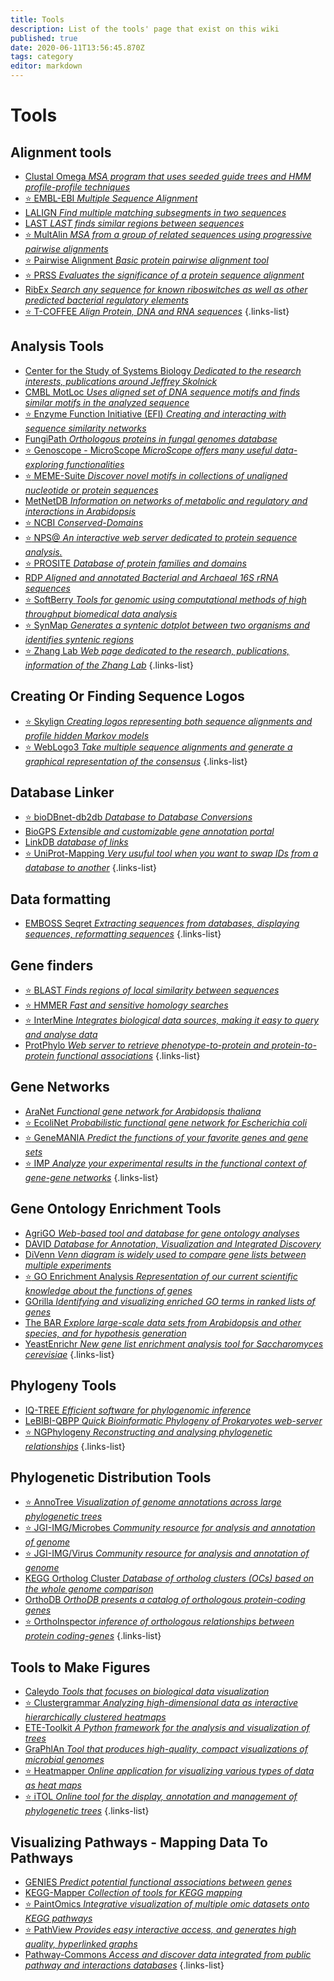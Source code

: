 ```yaml
---
title: Tools
description: List of the tools' page that exist on this wiki
published: true
date: 2020-06-11T13:56:45.870Z
tags: category
editor: markdown
---
```


# Tools

## Alignment tools

- [Clustal Omega *MSA program that uses seeded guide trees and HMM profile-profile techniques*](https://vdclab-wiki.herokuapp.com/en/alignment/multiple-alignment/EMBL-EBI-MSA-ClustalOmega)
- [:star: EMBL-EBI *Multiple Sequence Alignment*](https://vdclab-wiki.herokuapp.com/en/alignment/multiple-alignment/EMBL-EBI-MSA)
- [LALIGN *Find multiple matching subsegments in two sequences*](https://vdclab-wiki.herokuapp.com/en/alignment/two-sequences-alignment/LALIGN)
- [LAST *LAST finds similar regions between sequences*](https://vdclab-wiki.herokuapp.com/en/alignment/two-sequences-alignment/LAST)
- [:star: MultAlin *MSA from a group of related sequences using progressive pairwise alignments*](https://vdclab-wiki.herokuapp.com/en/alignment/multiple-alignment/MultAlin)
- [:star: Pairwise Alignment *Basic protein pairwise alignment tool*](https://vdclab-wiki.herokuapp.com/en/alignment/two-sequences-alignment/Pairwise-Alignment)
- [:star: PRSS *Evaluates the significance of a protein sequence alignment*](https://vdclab-wiki.herokuapp.com/en/alignment/two-sequences-alignment/PRSS)
- [RibEx *Search any sequence for known riboswitches as well as other predicted bacterial regulatory elements*](https://vdclab-wiki.herokuapp.com/en/tools/analysis/RibEx)
- [:star: T-COFFEE *Align Protein, DNA and RNA sequences*](https://vdclab-wiki.herokuapp.com/en/alignment/multiple-alignment/T-COFFEE)
{.links-list}

## Analysis Tools

- [Center for the Study of Systems Biology *Dedicated to the research interests, publications around Jeffrey Skolnick*](https://vdclab-wiki.herokuapp.com/en/tools/analysis/Jeffrey-Skolnick)
- [CMBL MotLoc *Uses aligned set of DNA sequence motifs  and finds similar motifs in the analyzed sequence*](https://vdclab-wiki.herokuapp.com/en/tools/analysis/CMBL-MotLoc)
- [:star: Enzyme Function Initiative (EFI) *Creating and interacting with sequence similarity networks*](https://vdclab-wiki.herokuapp.com/en/tools/analysis/Enzyme-Function-Initiative)
- [FungiPath *Orthologous proteins in fungal genomes database*](https://vdclab-wiki.herokuapp.com/databases/data-integration/FUNGIpath/)
- [:star: Genoscope - MicroScope *MicroScope offers many useful data-exploring functionalities*](https://vdclab-wiki.herokuapp.com/en/tools/analysis/Genoscope-Microscope)
- [:star: MEME-Suite *Discover novel motifs in collections of unaligned nucleotide or protein sequences*](https://vdclab-wiki.herokuapp.com/en/tools/sequence-logos/The-MEME-Suite)
- [MetNetDB *Information on networks of metabolic and regulatory and interactions in Arabidopsis*](https://vdclab-wiki.herokuapp.com/tools/analysis/MetNetDB)
- [:star: NCBI *Conserved-Domains*](https://vdclab-wiki.herokuapp.com/tools/analysis/NCBI-Conserved-Domains/)
- [:star: NPS@ *An interactive web server dedicated to protein sequence analysis.*](https://vdclab-wiki.herokuapp.com/en/tools/analysis/NPS@)
- [:star: PROSITE *Database of protein families and domains*](https://vdclab-wiki.herokuapp.com/en/tools/analysis/ExPASy-PROSITE)
- [RDP *Aligned and annotated Bacterial and Archaeal 16S rRNA sequences*](https://vdclab-wiki.herokuapp.com/tools/analysis/RDP/)
- [:star: SoftBerry *Tools for genomic using computational methods of high throughput biomedical data analysis*](https://vdclab-wiki.herokuapp.com/en/tools/analysis/SoftBerry)
- [:star: SynMap *Generates a syntenic dotplot between two organisms and identifies syntenic regions*](https://vdclab-wiki.herokuapp.com/en/tools/analysis/SynMap)
- [:star: Zhang Lab *Web page dedicated to the research, publications, information of the Zhang Lab*](https://vdclab-wiki.herokuapp.com/tools/analysis/Zhang-Lab)
{.links-list}

## Creating Or Finding Sequence Logos

- [:star: Skylign *Creating logos representing both sequence alignments and profile hidden Markov models*](https://vdclab-wiki.herokuapp.com/en/tools/sequence-logos/Skylign)
- [:star: WebLogo3 *Take multiple sequence alignments and generate a graphical representation of the consensus*](https://vdclab-wiki.herokuapp.com/en/tools/sequence-logos/WebLogo3)
{.links-list}

## Database Linker

- [:star: bioDBnet-db2db *Database to Database Conversions*](https://vdclab-wiki.herokuapp.com/en/tools/database-linker/bioDBnet-db2db)
- [BioGPS *Extensible and customizable gene annotation portal*](https://vdclab-wiki.herokuapp.com/en/tools/database-linker/BioGPS)
- [LinkDB *database of links*](https://vdclab-wiki.herokuapp.com/en/tools/database-linker/LinkDB)
- [:star: UniProt-Mapping *Very usuful tool when you want to swap IDs from a database to another*](https://vdclab-wiki.herokuapp.com/en/tools/database-linker/UniProt-Mapping)
{.links-list}

## Data formatting

- [EMBOSS Seqret *Extracting sequences from databases, displaying sequences, reformatting sequences*](https://vdclab-wiki.herokuapp.com/en/tools/data-formatting/EMBOSS-Seqret)
{.links-list}

## Gene finders

- [:star: BLAST *Finds regions of local similarity between sequences*](https://vdclab-wiki.herokuapp.com/en/tools/gene-finders/BLAST)
- [:star: HMMER *Fast and sensitive homology searches*](https://vdclab-wiki.herokuapp.com/tools/gene-finders/EMBL-EBI-HMMER/)
- [:star: InterMine *Integrates biological data sources, making it easy to query and analyse data*](https://vdclab-wiki.herokuapp.com/en/tools/gene-finders/InterMine)
- [ProtPhylo *Web server to retrieve phenotype-to-protein and protein-to-protein functional associations*](https://vdclab-wiki.herokuapp.com/en/tools/gene-finders/ProtPhylo)
{.links-list}

## Gene Networks

- [AraNet *Functional gene network for Arabidopsis thaliana*](https://vdclab-wiki.herokuapp.com/en/tools/gene-networks/AraNet)
- [:star: EcoliNet *Probabilistic functional gene network for Escherichia coli*](https://vdclab-wiki.herokuapp.com/en/tools/gene-networks/EcoliNet)
- [:star: GeneMANIA *Predict the functions of your favorite genes and gene sets*](https://vdclab-wiki.herokuapp.com/en/tools/gene-networks/GeneMANIA)
- [:star: IMP *Analyze your experimental results in the functional context of gene-gene networks*](https://vdclab-wiki.herokuapp.com/en/tools/gene-networks/IMP)
{.links-list}

## Gene Ontology Enrichment Tools

- [AgriGO *Web-based tool and database for gene ontology analyses*](https://vdclab-wiki.herokuapp.com/en/ontology/AgriGO)
- [DAVID *Database for Annotation, Visualization and Integrated Discovery*](https://vdclab-wiki.herokuapp.com/en/tools/gene_ontology/DAVID)
- [DiVenn *Venn diagram is widely used to compare gene lists between multiple experiments*](https://vdclab-wiki.herokuapp.com/en/tools/gene_ontology/DiVenn)
- [:star: GO Enrichment Analysis *Representation of our current scientific knowledge about the functions of genes*](https://vdclab-wiki.herokuapp.com/en/tools/gene_ontology/GO-Enrichment-Analysis)
- [GOrilla *Identifying and visualizing enriched GO terms in ranked lists of genes*](https://vdclab-wiki.herokuapp.com/en/tools/gene_ontology/GOrilla)
- [The BAR *Explore large-scale data sets from Arabidopsis and other species, and for hypothesis generation*](https://vdclab-wiki.herokuapp.com/en/tools/gene_ontology/The-BAR)
- [YeastEnrichr *New gene list enrichment analysis tool for Saccharomyces cerevisiae*](https://vdclab-wiki.herokuapp.com/en/tools/gene_ontology/YeastEnrichr)
{.links-list}

## Phylogeny Tools

- [IQ-TREE *Efficient software for phylogenomic inference*](https://vdclab-wiki.herokuapp.com/en/phylogeny/tools/IQ-TREE)
- [LeBIBI-QBPP *Quick Bioinformatic Phylogeny of Prokaryotes web-server*](https://vdclab-wiki.herokuapp.com/phylogeny/tools/LeBIBI-QBPP/)
- [:star: NGPhylogeny *Reconstructing and analysing phylogenetic relationships*](https://vdclab-wiki.herokuapp.com/en/phylogeny/tools/NGPhylogeny)
{.links-list}

## Phylogenetic Distribution Tools

- [:star: AnnoTree *Visualization of genome annotations across large phylogenetic trees*](https://vdclab-wiki.herokuapp.com/en/phylogeny/phylogenetic-distribution/AnnoTree)
- [:star: JGI-IMG/Microbes *Community resource for analysis and annotation of genome*](https://vdclab-wiki.herokuapp.com/en/databases/prokaryote_databases/JGI-IMG)
- [:star: JGI-IMG/Virus *Community resource for analysis and annotation of genome*](https://vdclab-wiki.herokuapp.com/databases/virus_databases/JGI-IMG-VR/)
- [KEGG Ortholog Cluster *Database of ortholog clusters (OCs) based on the whole genome comparison*](https://vdclab-wiki.herokuapp.com/en/databases/ortholog/KEGG-OC)
- [OrthoDB *OrthoDB presents a catalog of orthologous protein-coding genes*](https://vdclab-wiki.herokuapp.com/en/databases/ortholog/OrthoDB)
- [:star: OrthoInspector *inference of orthologous relationships between protein coding-genes*](https://vdclab-wiki.herokuapp.com/phylogeny/phylogenetic-distribution/OrthoInspector/)
{.links-list}

## Tools to Make Figures

- [Caleydo *Tools that focuses on biological data visualization*](https://vdclab-wiki.herokuapp.com/en/visualization/data-visualization/Caleydo)
- [:star: Clustergrammar *Analyzing high-dimensional data as interactive hierarchically clustered heatmaps*](https://vdclab-wiki.herokuapp.com/en/visualization/data-visualization/Clustergrammar)
- [ETE-Toolkit *A Python framework for the analysis and visualization of trees*](https://vdclab-wiki.herokuapp.com/en/visualization/tools-to-make-figures/ETE-Toolkit)
- [GraPhlAn *Tool that produces high-quality, compact visualizations of microbial genomes*](https://vdclab-wiki.herokuapp.com/en/phylogeny/tools/GraPhlAn)
- [:star: Heatmapper *Online application for visualizing various types of data as heat maps*](https://vdclab-wiki.herokuapp.com/en/visualization/data-visualization/Heatmapper)
- [:star: iTOL *Online tool for the display, annotation and management of phylogenetic trees*](https://vdclab-wiki.herokuapp.com/en/visualization/tools-to-make-figures/iTOL)
{.links-list}

## Visualizing Pathways - Mapping Data To Pathways

- [GENIES *Predict potential functional associations between genes*](https://vdclab-wiki.herokuapp.com/en/tools/pathways/GENIES)
- [KEGG-Mapper *Collection of tools for KEGG mapping*](https://vdclab-wiki.herokuapp.com/en/tools/pathways/KEGG-Mapper)
- [:star: PaintOmics *Integrative visualization of multiple omic datasets onto KEGG pathways*](https://vdclab-wiki.herokuapp.com/en/tools/pathways/PaintOmics)
- [:star: PathView *Provides easy interactive access, and generates high quality, hyperlinked graphs*](https://vdclab-wiki.herokuapp.com/en/tools/pathways/PathView)
- [Pathway-Commons *Access and discover data integrated from public pathway and interactions databases*](https://vdclab-wiki.herokuapp.com/en/tools/pathways/Pathway-Commons)
{.links-list}

